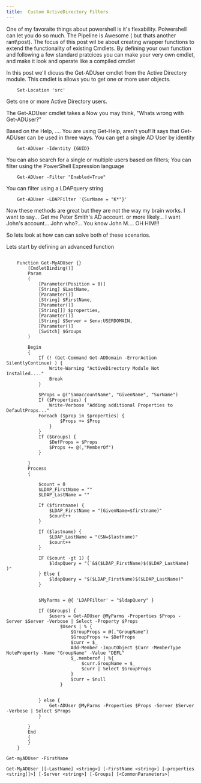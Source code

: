 ```yaml
---
title:  Custom ActiveDirectory Filters
---
```


One of my favoraite things about powershell is it's flexability.  Poiwershell can let you do so much.  The Pipeline is Awesome ( but thats another rant\post).  The focus of this post wil be about creating wrapper functions to extend the functionality of existing Cmdlets.  By defining your own function and following a few standard pratcices you can make your very own cmdlet, and make it look and operate like a compiled cmdlet

In this post we'll dicuss the Get-ADUser cmdlet from the Active Directory module.  This cmdlet is allows you to get one or more user objects.

``` posh
    Set-Location 'src'
```

Gets one or more Active Directory users.

   The Get-ADUser cmdlet takes a  Now you may think, "Whats wrong with Get-ADUser?"  

Based on the Help, .... You are using Get-Help, aren't you!! 
It says that Get-ADUser can be used in three ways. 
You can get a single AD User by identity   
``` posh
    Get-ADUser -Identity {GUID}
```
You can also search for a single or multiple users based on filters;
You can filter using the PowerShell Expression language
``` posh
    Get-ADUser -Filter "Enabled=True"
```
You can filter using a LDAPquery string
``` posh
    Get-ADUser -LDAPFilter '{SurName = "K*"}'
```

Now these methods are great but they are not the way my brain works.  I want to say...
    Get me Peter Smith's AD account. 
or more likely... 
    I want John's account...
        John who?... 
            You know John M....
                OH HIM!!!

So lets look at how can can solve both of these scenarios.

Lets start by defining an advanced function

``` posh

    Function Get-MyADUser {}
        [CmdletBinding()]
        Param
        (
            [Parameter(Position = 0)]
            [String] $LastName,
            [Parameter()]
            [String] $FirstName,
            [Parameter()]
            [String[]] $properties,
            [Parameter()]
            [String] $Server = $env:USERDOMAIN,
            [Parameter()]
            [Switch] $Groups
        )

        Begin
        {
            If (! (Get-Command Get-ADDomain -ErrorAction SilentlyContinue) ) {
                Write-Warning "ActiveDirectory Module Not Installed...."
                Break
            }
            
            $Props = @("SamaccountName", "GivenName", "SurName")
            If ($Properties) {
                Write-Verbose "Adding additional Properties to DefaultProps..."
            Foreach ($prop in $properties) {
                    $Props += $Prop
                }
            }
            If ($Groups) {
                $DefProps = $Props
                $Props += @(,"MemberOf")
            }

        }
        Process
        {

            $count = 0
            $LDAP_FirstName = ""
            $LDAP_LastName = ""

            If ($firstname) {
                $LDAP_FirstName = "(GivenName=$firstname)"
                $count++
            }

            If ($lastname) {
                $LDAP_LastName = "(SN=$lastname)"
                $count++
            }

            IF ($count -gt 1) {
                $ldapQuery = "(`&$($LDAP_FirstName)$($LDAP_LastName) )"
            } Else {
                $ldapQuery = "$($LDAP_FirstName)$($LDAP_LastName)"
            }
    
        
            $MyParms = @{ 'LDAPFilter' = "$ldapQuery" }
        
            If ($Groups) {
                $users = Get-ADUser @MyParms -Properties $Props -Server $Server -Verbose | Select -Property $Props
                    $Users | % { 
                        $GroupProps = @(,"GroupName")
                        $GroupProps += $DefProps 
                        $curr = $_ 
                        Add-Member -InputObject $Curr -MemberType NoteProperty -Name "GroupName" -Value "DEFL"
                        $_.memberof | %{ 
                            $curr.GroupName = $_
                            $curr | Select $GroupProps
                        }
                        $curr = $null
                    }
                

            } else {
                Get-ADUser @MyParms -Properties $Props -Server $Server -Verbose | Select $Props
            }

        }
        End
        {
        }
    }
```

```
Get-myADUser -FirstName 

Get-MyADUser [[-LastName] <string>] [-FirstName <string>] [-properties <string[]>] [-Server <string>] [-Groups] [<CommonParameters>]

```


